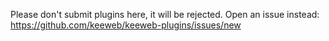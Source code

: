 Please don't submit plugins here, it will be rejected.
Open an issue instead: https://github.com/keeweb/keeweb-plugins/issues/new
